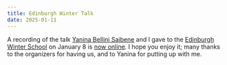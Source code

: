 ```yaml
---
title: Edinburgh Winter Talk
date: 2025-01-11
---
```


A recording of the talk [Yanina Bellini Saibene][yanina] and I gave
to the [Edinburgh Winter School][winter-school] on January 8 is [now online][video].
I hope you enjoy it;
many thanks to the organizers for having us,
and to Yanina for putting up with me.

[video]:  https://media.ed.ac.uk/playlist/dedicated/1_d3p67t1h/1_4ap0766n
[winter-school]: https://pairprogramming.ed.ac.uk/winter-school-25/
[yanina]: https://yabellini.netlify.app/
